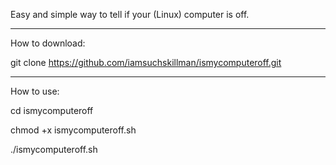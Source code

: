 Easy and simple way to tell if your (Linux) computer is off.



---------------------------------------------------------------------



How to download:

git clone https://github.com/iamsuchskillman/ismycomputeroff.git

---------------------------------------------

How to use:

cd ismycomputeroff

chmod +x ismycomputeroff.sh

./ismycomputeroff.sh
